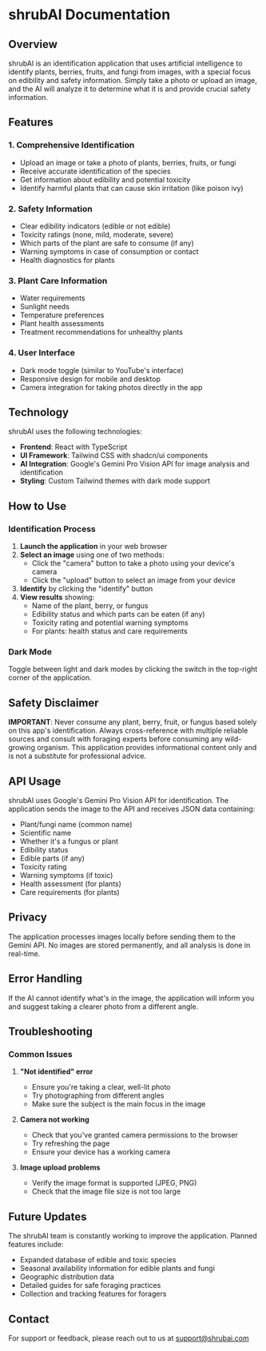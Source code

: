 
# shrubAI Documentation

## Overview

shrubAI is an identification application that uses artificial intelligence to identify plants, berries, fruits, and fungi from images, with a special focus on edibility and safety information. Simply take a photo or upload an image, and the AI will analyze it to determine what it is and provide crucial safety information.

## Features

### 1. Comprehensive Identification
- Upload an image or take a photo of plants, berries, fruits, or fungi
- Receive accurate identification of the species
- Get information about edibility and potential toxicity
- Identify harmful plants that can cause skin irritation (like poison ivy)

### 2. Safety Information
- Clear edibility indicators (edible or not edible)
- Toxicity ratings (none, mild, moderate, severe)
- Which parts of the plant are safe to consume (if any)
- Warning symptoms in case of consumption or contact
- Health diagnostics for plants

### 3. Plant Care Information
- Water requirements
- Sunlight needs
- Temperature preferences
- Plant health assessments
- Treatment recommendations for unhealthy plants

### 4. User Interface
- Dark mode toggle (similar to YouTube's interface)
- Responsive design for mobile and desktop
- Camera integration for taking photos directly in the app

## Technology

shrubAI uses the following technologies:

- **Frontend**: React with TypeScript
- **UI Framework**: Tailwind CSS with shadcn/ui components
- **AI Integration**: Google's Gemini Pro Vision API for image analysis and identification
- **Styling**: Custom Tailwind themes with dark mode support

## How to Use

### Identification Process

1. **Launch the application** in your web browser
2. **Select an image** using one of two methods:
   - Click the "camera" button to take a photo using your device's camera
   - Click the "upload" button to select an image from your device
3. **Identify** by clicking the "identify" button
4. **View results** showing:
   - Name of the plant, berry, or fungus
   - Edibility status and which parts can be eaten (if any)
   - Toxicity rating and potential warning symptoms
   - For plants: health status and care requirements

### Dark Mode

Toggle between light and dark modes by clicking the switch in the top-right corner of the application.

## Safety Disclaimer

**IMPORTANT**: Never consume any plant, berry, fruit, or fungus based solely on this app's identification. Always cross-reference with multiple reliable sources and consult with foraging experts before consuming any wild-growing organism. This application provides informational content only and is not a substitute for professional advice.

## API Usage

shrubAI uses Google's Gemini Pro Vision API for identification. The application sends the image to the API and receives JSON data containing:

- Plant/fungi name (common name)
- Scientific name
- Whether it's a fungus or plant
- Edibility status
- Edible parts (if any)
- Toxicity rating
- Warning symptoms (if toxic)
- Health assessment (for plants)
- Care requirements (for plants)

## Privacy

The application processes images locally before sending them to the Gemini API. No images are stored permanently, and all analysis is done in real-time.

## Error Handling

If the AI cannot identify what's in the image, the application will inform you and suggest taking a clearer photo from a different angle.

## Troubleshooting

### Common Issues

1. **"Not identified" error**
   - Ensure you're taking a clear, well-lit photo
   - Try photographing from different angles
   - Make sure the subject is the main focus in the image

2. **Camera not working**
   - Check that you've granted camera permissions to the browser
   - Try refreshing the page
   - Ensure your device has a working camera

3. **Image upload problems**
   - Verify the image format is supported (JPEG, PNG)
   - Check that the image file size is not too large

## Future Updates

The shrubAI team is constantly working to improve the application. Planned features include:

- Expanded database of edible and toxic species
- Seasonal availability information for edible plants and fungi
- Geographic distribution data
- Detailed guides for safe foraging practices
- Collection and tracking features for foragers

## Contact

For support or feedback, please reach out to us at support@shrubai.com
